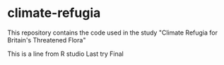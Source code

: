 # climate-refugia
This repository contains the code used in the study "Climate Refugia for Britain's Threatened Flora"

This is a line from R studio
Last try
Final